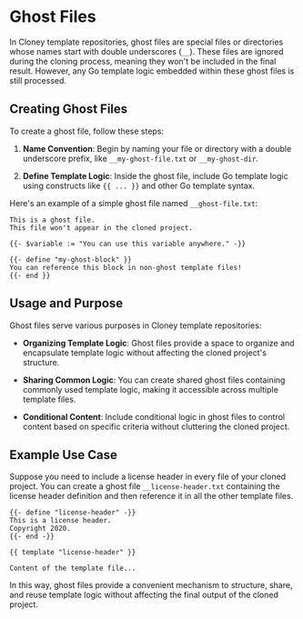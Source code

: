 # Ghost Files

In Cloney template repositories, ghost files are special files or directories whose names start with double underscores (`__`). These files are ignored during the cloning process, meaning they won't be included in the final result. However, any Go template logic embedded within these ghost files is still processed.

## Creating Ghost Files

To create a ghost file, follow these steps:

1. **Name Convention**: Begin by naming your file or directory with a double underscore prefix, like `__my-ghost-file.txt` or `__my-ghost-dir`.

2. **Define Template Logic**: Inside the ghost file, include Go template logic using constructs like `{{ ... }}` and other Go template syntax.

Here's an example of a simple ghost file named `__ghost-file.txt`:

```plaintext title="__ghost-file.txt"
This is a ghost file.
This file won't appear in the cloned project.

{{- $variable := "You can use this variable anywhere." -}}

{{- define "my-ghost-block" }}
You can reference this block in non-ghost template files!
{{- end }}
```

## Usage and Purpose

Ghost files serve various purposes in Cloney template repositories:

- **Organizing Template Logic**: Ghost files provide a space to organize and encapsulate template logic without affecting the cloned project's structure.

- **Sharing Common Logic**: You can create shared ghost files containing commonly used template logic, making it accessible across multiple template files.

- **Conditional Content**: Include conditional logic in ghost files to control content based on specific criteria without cluttering the cloned project.

## Example Use Case

Suppose you need to include a license header in every file of your cloned project. You can create a ghost file `__license-header.txt` containing the license header definition and then reference it in all the other template files.

```plaintext title="__license-header.txt" hl_lines="1-4"
{{- define "license-header" -}}
This is a license header.
Copyright 2020.
{{- end -}}
```

```plaintext title="template-file.txt" hl_lines="1"
{{ template "license-header" }}

Content of the template file...
```

In this way, ghost files provide a convenient mechanism to structure, share, and reuse template logic without affecting the final output of the cloned project.
